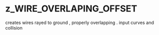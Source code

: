 # z_WIRE_OVERLAPING_OFFSET

creates wires rayed to ground , properly overlapping . input curves and collision 
